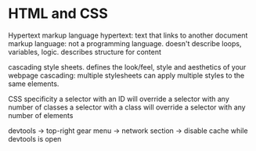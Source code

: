 # HTML and CSS

Hypertext markup language
hypertext: text that links to another document
markup language: not a programming language. doesn't describe loops, variables, logic. describes structure for content

cascading style sheets. defines the look/feel, style and aesthetics of your webpage
cascading: multiple stylesheets can apply multiple styles to the same elements.


CSS specificity
a selector with an ID will override a selector with any number of classes
a selector with a class will override a selector with any number of elements

devtools -> top-right gear menu -> network section -> disable cache while devtools is open